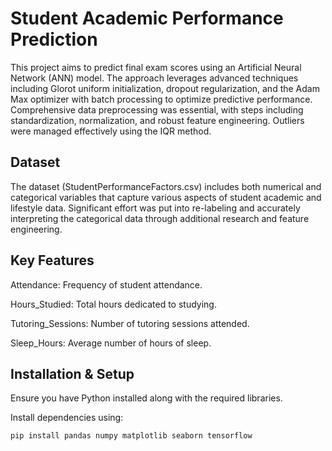 # Student Academic Performance Prediction

This project aims to predict final exam scores using an Artificial Neural Network (ANN) model. The approach leverages advanced techniques including Glorot uniform initialization, dropout regularization, and the Adam Max optimizer with batch processing to optimize predictive performance. Comprehensive data preprocessing was essential, with steps including standardization, normalization, and robust feature engineering. Outliers were managed effectively using the IQR method.

## Dataset
The dataset (StudentPerformanceFactors.csv) includes both numerical and categorical variables that capture various aspects of student academic and lifestyle data. Significant effort was put into re-labeling and accurately interpreting the categorical data through additional research and feature engineering.

## Key Features

Attendance: Frequency of student attendance.

Hours_Studied: Total hours dedicated to studying.

Tutoring_Sessions: Number of tutoring sessions attended.

Sleep_Hours: Average number of hours of sleep.

## Installation & Setup

Ensure you have Python installed along with the required libraries.

Install dependencies using:

```bash
pip install pandas numpy matplotlib seaborn tensorflow

